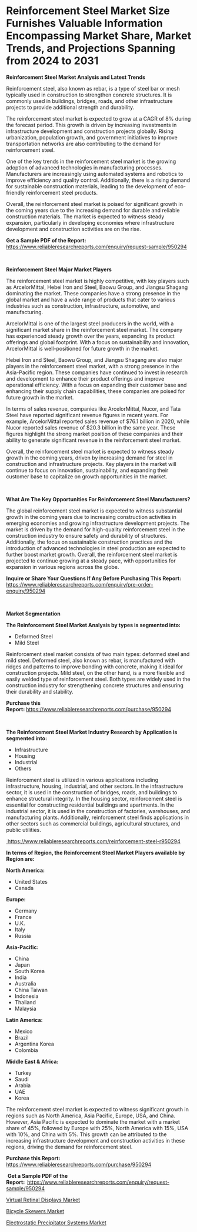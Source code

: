 <p><h1>Reinforcement Steel Market Size Furnishes Valuable Information Encompassing Market Share, Market Trends, and Projections Spanning from 2024 to 2031</h1></p><p><strong>Reinforcement Steel Market Analysis and Latest Trends</strong></p>
<p><p>Reinforcement steel, also known as rebar, is a type of steel bar or mesh typically used in construction to strengthen concrete structures. It is commonly used in buildings, bridges, roads, and other infrastructure projects to provide additional strength and durability.</p><p>The reinforcement steel market is expected to grow at a CAGR of 8% during the forecast period. This growth is driven by increasing investments in infrastructure development and construction projects globally. Rising urbanization, population growth, and government initiatives to improve transportation networks are also contributing to the demand for reinforcement steel.</p><p>One of the key trends in the reinforcement steel market is the growing adoption of advanced technologies in manufacturing processes. Manufacturers are increasingly using automated systems and robotics to improve efficiency and quality control. Additionally, there is a rising demand for sustainable construction materials, leading to the development of eco-friendly reinforcement steel products.</p><p>Overall, the reinforcement steel market is poised for significant growth in the coming years due to the increasing demand for durable and reliable construction materials. The market is expected to witness steady expansion, particularly in developing economies where infrastructure development and construction activities are on the rise.</p></p>
<p><strong>Get a Sample PDF of the Report:&nbsp;</strong> <a href="https://www.reliableresearchreports.com/enquiry/request-sample/950294">https://www.reliableresearchreports.com/enquiry/request-sample/950294</a></p>
<p>&nbsp;</p>
<p><strong>Reinforcement Steel Major Market Players</strong></p>
<p><p>The reinforcement steel market is highly competitive, with key players such as ArcelorMittal, Hebei Iron and Steel, Baowu Group, and Jiangsu Shagang dominating the market. These companies have a strong presence in the global market and have a wide range of products that cater to various industries such as construction, infrastructure, automotive, and manufacturing.</p><p>ArcelorMittal is one of the largest steel producers in the world, with a significant market share in the reinforcement steel market. The company has experienced steady growth over the years, expanding its product offerings and global footprint. With a focus on sustainability and innovation, ArcelorMittal is well-positioned for future growth in the market.</p><p>Hebei Iron and Steel, Baowu Group, and Jiangsu Shagang are also major players in the reinforcement steel market, with a strong presence in the Asia-Pacific region. These companies have continued to invest in research and development to enhance their product offerings and improve operational efficiency. With a focus on expanding their customer base and enhancing their supply chain capabilities, these companies are poised for future growth in the market.</p><p>In terms of sales revenue, companies like ArcelorMittal, Nucor, and Tata Steel have reported significant revenue figures in recent years. For example, ArcelorMittal reported sales revenue of $76.1 billion in 2020, while Nucor reported sales revenue of $20.3 billion in the same year. These figures highlight the strong market position of these companies and their ability to generate significant revenue in the reinforcement steel market.</p><p>Overall, the reinforcement steel market is expected to witness steady growth in the coming years, driven by increasing demand for steel in construction and infrastructure projects. Key players in the market will continue to focus on innovation, sustainability, and expanding their customer base to capitalize on growth opportunities in the market.</p></p>
<p>&nbsp;</p>
<p><strong>What Are The Key Opportunities For Reinforcement Steel Manufacturers?</strong></p>
<p><p>The global reinforcement steel market is expected to witness substantial growth in the coming years due to increasing construction activities in emerging economies and growing infrastructure development projects. The market is driven by the demand for high-quality reinforcement steel in the construction industry to ensure safety and durability of structures. Additionally, the focus on sustainable construction practices and the introduction of advanced technologies in steel production are expected to further boost market growth. Overall, the reinforcement steel market is projected to continue growing at a steady pace, with opportunities for expansion in various regions across the globe.</p></p>
<p><strong>Inquire or Share Your Questions If Any Before Purchasing This Report:</strong> <a href="https://www.reliableresearchreports.com/enquiry/pre-order-enquiry/950294">https://www.reliableresearchreports.com/enquiry/pre-order-enquiry/950294</a></p>
<p>&nbsp;</p>
<p><strong>Market Segmentation</strong></p>
<p><strong>The Reinforcement Steel Market Analysis by types is segmented into:</strong></p>
<p><ul><li>Deformed Steel</li><li>Mild Steel</li></ul></p>
<p><p>Reinforcement steel market consists of two main types: deformed steel and mild steel. Deformed steel, also known as rebar, is manufactured with ridges and patterns to improve bonding with concrete, making it ideal for construction projects. Mild steel, on the other hand, is a more flexible and easily welded type of reinforcement steel. Both types are widely used in the construction industry for strengthening concrete structures and ensuring their durability and stability.</p></p>
<p><strong>Purchase this Report:&nbsp;</strong><a href="https://www.reliableresearchreports.com/purchase/950294">https://www.reliableresearchreports.com/purchase/950294</a></p>
<p>&nbsp;</p>
<p><strong>The Reinforcement Steel Market Industry Research by Application is segmented into:</strong></p>
<p><ul><li>Infrastructure</li><li>Housing</li><li>Industrial</li><li>Others</li></ul></p>
<p><p>Reinforcement steel is utilized in various applications including infrastructure, housing, industrial, and other sectors. In the infrastructure sector, it is used in the construction of bridges, roads, and buildings to enhance structural integrity. In the housing sector, reinforcement steel is essential for constructing residential buildings and apartments. In the industrial sector, it is used in the construction of factories, warehouses, and manufacturing plants. Additionally, reinforcement steel finds applications in other sectors such as commercial buildings, agricultural structures, and public utilities.</p></p>
<p><a href="https://www.reliableresearchreports.com/reinforcement-steel-r950294">&nbsp;https://www.reliableresearchreports.com/reinforcement-steel-r950294</a></p>
<p><strong>In terms of Region, the Reinforcement Steel Market Players available by Region are:</strong></p>
<p>
    <p> <strong> North America: </strong>
        <ul>
            <li>United States</li>
            <li>Canada</li>
        </ul>
        </p> 
    <p> <strong> Europe: </strong>
        <ul>
            <li>Germany</li>
            <li>France</li>
            <li>U.K.</li>
            <li>Italy</li>
            <li>Russia</li>
        </ul>
        </p> 
    <p> <strong> Asia-Pacific: </strong>
        <ul>
            <li>China</li>
            <li>Japan</li>
            <li>South Korea</li>
            <li>India</li>
            <li>Australia</li>
            <li>China Taiwan</li>
            <li>Indonesia</li>
            <li>Thailand</li>
            <li>Malaysia</li>
        </ul>
        </p> 
    <p> <strong> Latin America: </strong>
        <ul>
            <li>Mexico</li>
            <li>Brazil</li>
            <li>Argentina Korea</li>
            <li>Colombia</li>
        </ul>
        </p> 
    <p> <strong> Middle East & Africa: </strong>
        <ul>
            <li>Turkey</li>
            <li>Saudi</li>
            <li>Arabia</li>
            <li>UAE</li>
            <li>Korea</li>
        </ul>
    </p>
    </p>
<p><p>The reinforcement steel market is expected to witness significant growth in regions such as North America, Asia Pacific, Europe, USA, and China. However, Asia Pacific is expected to dominate the market with a market share of 45%, followed by Europe with 25%, North America with 15%, USA with 10%, and China with 5%. This growth can be attributed to the increasing infrastructure development and construction activities in these regions, driving the demand for reinforcement steel.</p></p>
<p><strong>Purchase this Report: </strong><a href="https://www.reliableresearchreports.com/purchase/950294">https://www.reliableresearchreports.com/purchase/950294</a></p>
<p>&nbsp;<strong>Get a Sample PDF of the Report:&nbsp;&nbsp;</strong><a href="https://www.reliableresearchreports.com/enquiry/request-sample/950294">https://www.reliableresearchreports.com/enquiry/request-sample/950294</a></p>
<p><strong></strong></p>
<p><p><a href="https://www.linkedin.com/pulse/virtual-retinal-displays-market-furnishes-information-share-pymnc?trackingId=eX%2BOelSCFoa9uW%2B4yiDJ7A%3D%3D">Virtual Retinal Displays Market</a></p><p><a href="https://www.linkedin.com/pulse/bicycle-skewers-market-size-trends-complete-industry-overview-zrtqe">Bicycle Skewers Market</a></p><p><a href="https://www.linkedin.com/pulse/electrostatic-precipitator-systemsnbspmarket-focuses-market-xkuoe">Electrostatic Precipitator Systems Market</a></p></p>